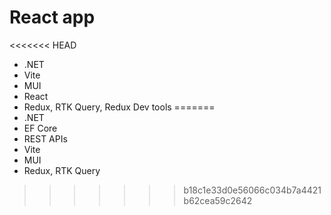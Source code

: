 # React app
<<<<<<< HEAD

- .NET
- Vite
- MUI
- React
- Redux, RTK Query, Redux Dev tools
=======
- .NET
- EF Core
- REST APIs
- Vite
- MUI
- Redux, RTK Query
>>>>>>> b18c1e33d0e56066c034b7a4421b62cea59c2642
